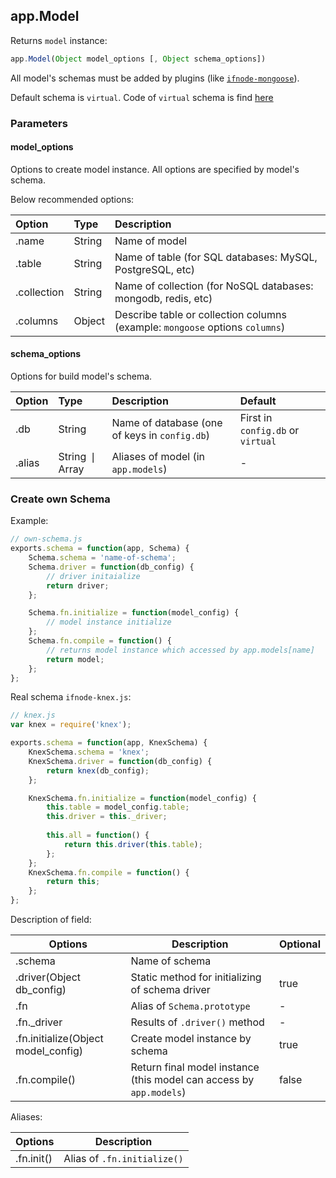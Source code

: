 ## app.Model

Returns `model` instance:

```javascript
app.Model(Object model_options [, Object schema_options])
```

All model's schemas must be added by plugins (like [`ifnode-mongoose`](https://npmjs.com/package/ifnode-mongoose)).

Default schema is `virtual`. Code of `virtual` schema is find [here](https://github.com/ilfroloff/ifnode/blob/master/plugins/ifnode-virtual/index.js)

### Parameters

#### model_options

Options to create model instance. All options are specified by model's schema.

Below recommended options:

Option | Type | Description
:------ | :---- | :-----------
.name | String | Name of model
.table | String | Name of table (for SQL databases: MySQL, PostgreSQL, etc)
.collection | String | Name of collection (for NoSQL databases: mongodb, redis, etc)
.columns | Object | Describe table or collection columns (example: `mongoose` options `columns`)

#### schema_options

Options for build model's schema.

Option | Type | Description | Default
:------ | :---- | :----------- | :------
.db | String | Name of database (one of keys in `config.db`) | First in `config.db` or `virtual`
.alias | String &#10072; Array | Aliases of model (in `app.models`) | -

### Create own Schema

Example:

```javascript
// own-schema.js
exports.schema = function(app, Schema) {
    Schema.schema = 'name-of-schema';
    Schema.driver = function(db_config) {
        // driver initaialize
        return driver;
    };

    Schema.fn.initialize = function(model_config) {
        // model instance initialize
    };
    Schema.fn.compile = function() {
        // returns model instance which accessed by app.models[name]
        return model;
    };
};
```

Real schema `ifnode-knex.js`:

```javascript
// knex.js
var knex = require('knex');

exports.schema = function(app, KnexSchema) {
    KnexSchema.schema = 'knex';
    KnexSchema.driver = function(db_config) {
        return knex(db_config);
    };

    KnexSchema.fn.initialize = function(model_config) {
        this.table = model_config.table;
        this.driver = this._driver;
        
        this.all = function() {
            return this.driver(this.table);
        };
    };
    KnexSchema.fn.compile = function() {
        return this;
    };
};
```

Description of field:

Options | Description | Optional
------- | ----------- | --------
.schema | Name of schema
.driver(Object db_config) | Static method for initializing of schema driver | true
.fn | Alias of `Schema.prototype` | -
.fn._driver | Results of `.driver()` method | -
.fn.initialize(Object model_config) | Create model instance by schema | true
.fn.compile() | Return final model instance (this model can access by `app.models`) | false

Aliases:

Options | Description
------- | -----------
.fn.init() | Alias of `.fn.initialize()`